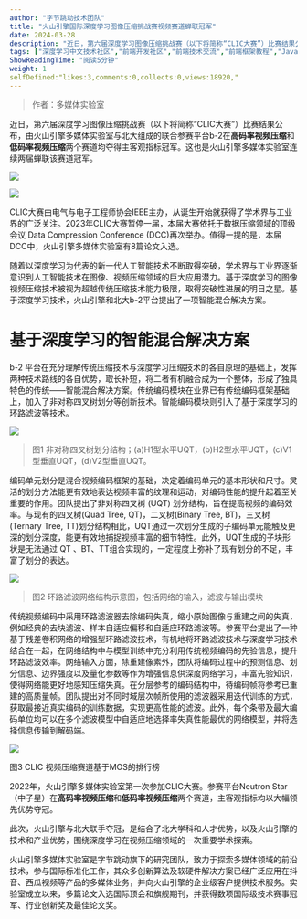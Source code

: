 ```yaml
---
author: "字节跳动技术团队"
title: "火山引擎国际深度学习图像压缩挑战赛视频赛道蝉联冠军"
date: 2024-03-28
description: "近日，第六届深度学习图像压缩挑战赛（以下将简称“CLIC大赛”）比赛结果公布，由火山引擎多媒体实验室与北大组成的联合参赛平台b-2在高码率视频压缩和低码率视频压缩两个赛道均夺得主客观指标冠军。"
tags: ["深度学习中文技术社区","前端开发社区","前端技术交流","前端框架教程","JavaScript 学习资源","CSS 技巧与最佳实践","HTML5 最新动态","前端工程师职业发展","开源前端项目","前端技术趋势"]
ShowReadingTime: "阅读5分钟"
weight: 1
selfDefined:"likes:3,comments:0,collects:0,views:18920,"
---
```

> 作者：多媒体实验室

近日，第六届深度学习图像压缩挑战赛（以下将简称“CLIC大赛”）比赛结果公布，由火山引擎多媒体实验室与北大组成的联合参赛平台b-2在**高码率视频压缩**和**低码率视频压缩**两个赛道均夺得主客观指标冠军。这也是火山引擎多媒体实验室连续两届蝉联该赛道冠军。

![](/images/jueJin/7e8c759fa2034a2.png)

![](/images/jueJin/05dcf6befd364a0.png)

CLIC大赛由电气与电子工程师协会IEEE主办，从诞生开始就获得了学术界与工业界的广泛关注。2023年CLIC大赛暂停一届，本届大赛依托于数据压缩领域的顶级会议 Data Compression Conference (DCC)再次举办。值得一提的是，本届DCC中，火山引擎多媒体实验室有8篇论文入选。

随着以深度学习为代表的新一代人工智能技术不断取得突破，学术界与工业界逐渐意识到人工智能技术在图像、视频压缩领域的巨大应用潜力。基于深度学习的图像视频压缩技术被视为超越传统压缩技术能力极限，取得突破性进展的明日之星。基于深度学习技术，火山引擎和北大b-2平台提出了一项智能混合解决方案。

基于深度学习的智能混合解决方案
===============

b-2 平台在充分理解传统压缩技术与深度学习压缩技术的各自原理的基础上，发挥两种技术路线的各自优势，取长补短，将二者有机融合成为一个整体，形成了独具特色的传统——智能混合解决方案。传统编码模块在业界已有传统编码框架基础上，加入了非对称四叉树划分等创新技术。智能编码模块则引入了基于深度学习的环路滤波等技术。

![](/images/jueJin/37da1196c9a4498.png)

> 图1 非对称四叉树划分结构；(a)H1型水平UQT，(b)H2型水平UQT，(c)V1型垂直UQT，(d)V2型垂直UQT。

编码单元划分是混合视频编码框架的基础，决定着编码单元的基本形状和尺寸。灵活的划分方法能更有效地表达视频丰富的纹理和运动，对编码性能的提升起着至关重要的作用。团队提出了非对称四叉树 (UQT) 划分结构，旨在提高视频的编码效率。与现有的四叉树(Quad Tree, QT)，二叉树(Binary Tree, BT)，三叉树(Ternary Tree, TT)划分结构相比，UQT通过一次划分生成的子编码单元能触及更深的划分深度，能更有效地捕捉视频丰富的细节特性。此外，UQT生成的子块形状是无法通过 QT 、BT、TT组合实现的，一定程度上弥补了现有划分的不足，丰富了划分的表达。

![](/images/jueJin/63c231b32c86440.png)

> 图2 环路滤波网络结构示意图，包括网络的输入，滤波与输出模块

传统视频编码中采用环路滤波器去除编码失真，缩小原始图像与重建之间的失真，例如经典的去块滤波、样本自适应偏移和自适应环路滤波等。参赛平台提出了一种基于残差卷积网络的增强型环路滤波技术，有机地将环路滤波技术与深度学习技术结合在一起，在网络结构中与模型训练中充分利用传统视频编码的先验信息，提升环路滤波效率。网络输入方面，除重建像素外，团队将编码过程中的预测信息、划分信息、边界强度以及量化参数等作为增强信息供深度网络学习，丰富先验知识，使得网络能更好地感知压缩失真。在分层参考的编码结构中，待编码帧将参考已重建的高质量帧。团队提出对不同时域层次帧所使用的滤波器采用迭代训练的方式，获取最接近真实编码的训练数据，实现更高性能的滤波。此外，每个条带及最大编码单位均可以在多个滤波模型中自适应地选择率失真性能最优的网络模型，并将选择信息传输到解码端。

![](/images/jueJin/6cd7f72570e14c6.png)

图3 CLIC 视频压缩赛道基于MOS的排行榜

2022年，火山引擎多媒体实验室第一次参加CLIC大赛。参赛平台Neutron Star（中子星）在**高码率视频压缩**和**低码率视频压缩**两个赛道，主客观指标均以大幅领先优势夺冠。

此次，火山引擎与北大联手夺冠，是结合了北大学科和人才优势，以及火山引擎的技术和产业优势，围绕深度学习在视频压缩领域的一次重要学术探索。

火山引擎多媒体实验室是字节跳动旗下的研究团队，致力于探索多媒体领域的前沿技术，参与国际标准化工作，其众多创新算法及软硬件解决方案已经广泛应用在抖音、西瓜视频等产品的多媒体业务，并向火山引擎的企业级客户提供技术服务。实验室成立以来，多篇论文入选国际顶会和旗舰期刊，并获得数项国际级技术赛事冠军、行业创新奖及最佳论文奖。